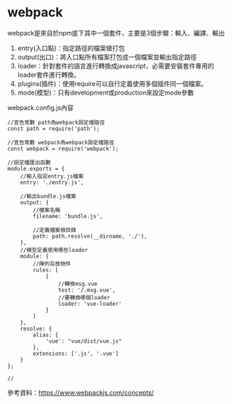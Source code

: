 # webpack

webpack是來自於npm底下其中一個套件，主要是3個步驟：輸入、編譯、輸出

1. entry(入口點)：指定路徑的檔案做打包
2. output(出口)：將入口點所有檔案打包成一個檔案並輸出指定路徑
3. loader：針對套件的語言進行轉換成javascript，必需要安裝套件專用的loader套件進行轉換。
4. plugins(插件)：使用require可以自行定義使用多個插件同一個檔案。
5. mode(模型)：只有development或production來設定mode參數

webpack.config.js內容

```
//宣告常數 path為webpack設定檔路徑
const path = require('path');

//宣告常數 webpack為webpack設定檔路徑
const webpack = require('webpack');			

//設定檔匯出函數
module.exports = {
	//輸入指定entry.js檔案
	entry: './entry.js',
	
	//輸出bundle.js檔案
    output: {
    	//檔案名稱
        filename: 'bundle.js',
        
        //定義檔案根目錄
        path: path.resolve(__dirname, './'),
    },
    //模型定義使用哪些loader
	module: {
		//陣列存放物件
        rules: [
            {
            	//轉換msg.vue
                test: '/.msg.vue',
                //要轉換哪個loader
                loader: 'vue-loader'
            }
        ]
    },
	resolve: {
        alias: {
			'vue': "vue/dist/vue.js"
        },
		extensions: ['.js', '.vue']
    }
};

//
```

參考資料：https://www.webpackjs.com/concepts/